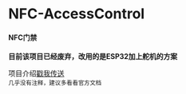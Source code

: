 # NFC-AccessControl
#### NFC门禁
**目前该项目已经废弃，改用的是ESP32加上舵机的方案**

项目介绍[戳我传送](https://swetycore.github.io/2021/04/16/%E4%B8%BANFC%E9%97%A8%E7%A6%81%E5%8A%A0%E4%B8%8A%E5%B0%8F%E7%88%B1%E5%90%8C%E5%AD%A6%E6%8E%A7%E5%88%B6/)  
 <small>几乎没有注释，建议多看看官方文档</small>
